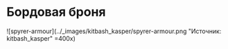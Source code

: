 # Бордовая броня

![spyrer-armour](../_images/kitbash_kasper/spyrer-armour.png "Источник: kitbash_kasper" =400x)
